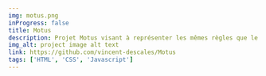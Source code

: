 ```yaml
---
img: motus.png
inProgress: false
title: Motus
description: Projet Motus visant à représenter les mêmes règles que le jeu télévisé Motus avec des mots de 6 lettres.
img_alt: project image alt text
link: https://github.com/vincent-descales/Motus
tags: ['HTML', 'CSS', 'Javascript']
---
```

